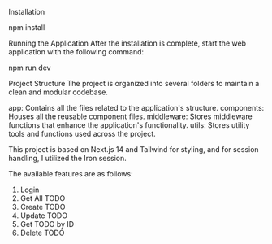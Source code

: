 Installation

npm install

Running the Application
After the installation is complete, start the web application with the following command:

npm run dev

Project Structure
The project is organized into several folders to maintain a clean and modular codebase.

app: Contains all the files related to the application's structure.
components: Houses all the reusable component files.
middleware: Stores middleware functions that enhance the application's functionality.
utils: Stores utility tools and functions used across the project.

This project is based on Next.js 14 and Tailwind for styling, and for session handling, I utilized the Iron session.

The available features are as follows:

1. Login
2. Get All TODO
3. Create TODO
4. Update TODO
5. Get TODO by ID
6. Delete TODO
